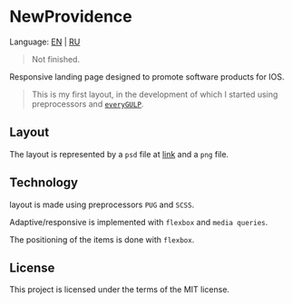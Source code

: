 # NewProvidence

Language: [EN](https://github.com/AntonGorban/NewProvidence/blob/master/README.md) | [RU](https://github.com/AntonGorban/NewProvidence/blob/master/README.RU.md)

> Not finished.

Responsive landing page designed to promote software products for IOS.

> This is my first layout, in the development of which I started using preprocessors and [`everyGULP`](https://github.com/AntonGorban/everyGULP).

## Layout

The layout is represented by a `psd` file at [link](https://drive.google.com/file/d/11yCPfk5fW0fWbdi8FaXGdeO16ZjNIyz3/view?usp=sharing) and a `png` file.

## Technology

layout is made using preprocessors `PUG` and `SCSS`.

Adaptive/responsive is implemented with `flexbox` and `media queries`.

The positioning of the items is done with `flexbox`.

## License

This project is licensed under the terms of the MIT license.
